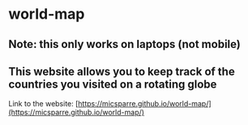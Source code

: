 # world-map

## Note: this only works on laptops (not mobile)

## This website allows you to keep track of the countries you visited on a rotating globe

Link to the website: [https://micsparre.github.io/world-map/](https://micsparre.github.io/world-map/)
